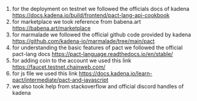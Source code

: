 1. for the deployment on testnet we followed the officials docs of kadena
     https://docs.kadena.io/build/frontend/pact-lang-api-cookbook
2. for marketplace we took reference from babena.art  
     https://babena.art/marketplace
3. for marmalade we followed the official github code provided by kadena
     https://github.com/kadena-io/marmalade/tree/main/pact
4. for understanding the basic features of pact we followed the official pact-lang docs
     https://pact-language.readthedocs.io/en/stable/
5. for adding coin to the account we used this link
     https://faucet.testnet.chainweb.com/
6. for js file we used this link
     https://docs.kadena.io/learn-pact/intermediate/pact-and-javascript
7. we also took help from stackoverflow and official discord handles of kadena
